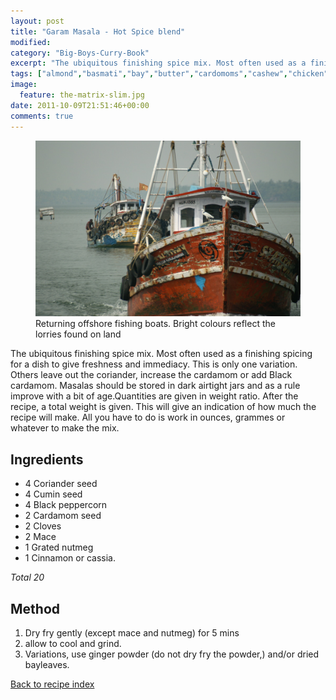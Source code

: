 ```yaml
---
layout: post
title: "Garam Masala - Hot Spice blend"
modified:
category: "Big-Boys-Curry-Book"
excerpt: "The ubiquitous finishing spice mix. Most often used as a finishing spicing for a dish"
tags: ["almond","basmati","bay","butter","cardomoms","cashew","chicken","cinnamon","cloves","cumin","ghee","lamb","mace","nuts","pepper","rice","saffron","turmeric"]
image:
  feature: the-matrix-slim.jpg
date: 2011-10-09T21:51:46+00:00
comments: true
---
```


<figure>
	<a href="/images/bbcb/pict2357.jpg" alt="Fishermen, Ashtamudi Lake, Kerala, India" title="Fishermen, Ashtamudi Lake, Kerala, India &#169; Ashley Kitson 12/09/2011"><img src="/images/bbcb/pict2357.jpg"/></a>
	<figcaption>Returning offshore fishing boats. Bright colours reflect the lorries found on land</figcaption>
</figure>

The ubiquitous finishing spice mix. Most often used as a finishing spicing for a dish to give freshness and immediacy. This is only one variation. Others leave out the coriander, increase the cardamom or add Black cardamom. Masalas should be stored in dark airtight jars and as a rule improve with a bit of age.Quantities are given in weight ratio. After    the recipe, a total weight is given. This will give an indication of how much the recipe will make. All you have to do is work in ounces, grammes or whatever to make the mix.
        
## Ingredients
        
<ul><li>4 Coriander seed</li><li>  4 Cumin seed</li><li>  4 Black peppercorn</li><li>  2 Cardamom seed</li><li>  2 Cloves</li><li>  2 Mace</li><li>  1 Grated nutmeg</li><li>  1 Cinnamon or cassia.</li></ul><p><i>Total 20</i></p>
        
## Method

<ol><li>Dry fry gently (except mace and nutmeg) for 5 mins</li><li>allow to cool and grind.</li><li>Variations, use ginger powder (do not dry fry the powder,) and/or dried bayleaves.</li></ol>   

<a href="/bbcb">Back to recipe index</a>      